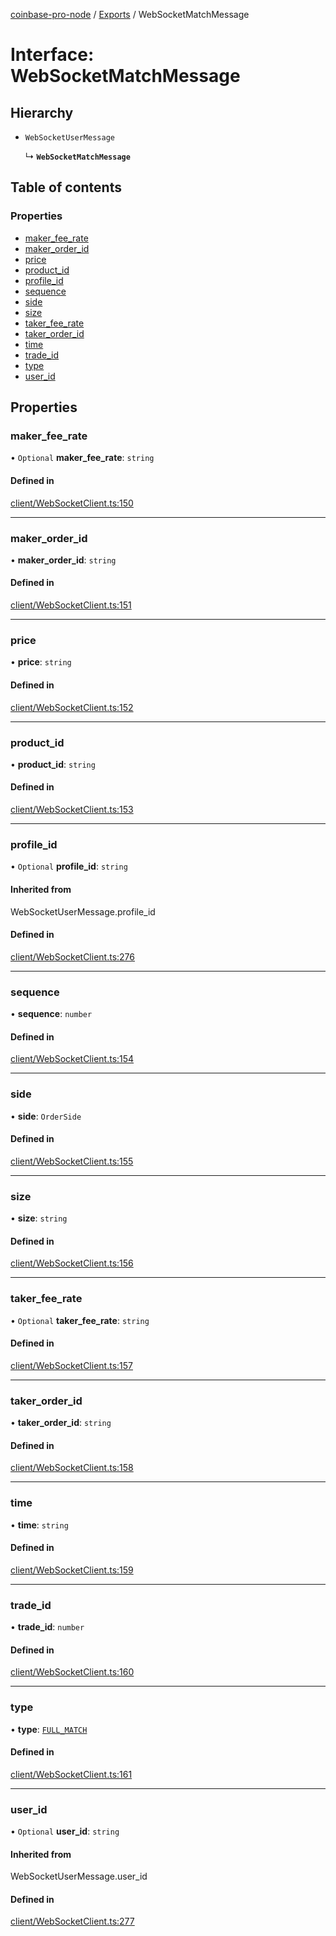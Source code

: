[coinbase-pro-node](../README.md) / [Exports](../modules.md) / WebSocketMatchMessage

# Interface: WebSocketMatchMessage

## Hierarchy

- `WebSocketUserMessage`

  ↳ **`WebSocketMatchMessage`**

## Table of contents

### Properties

- [maker_fee_rate](WebSocketMatchMessage.md#maker_fee_rate)
- [maker_order_id](WebSocketMatchMessage.md#maker_order_id)
- [price](WebSocketMatchMessage.md#price)
- [product_id](WebSocketMatchMessage.md#product_id)
- [profile_id](WebSocketMatchMessage.md#profile_id)
- [sequence](WebSocketMatchMessage.md#sequence)
- [side](WebSocketMatchMessage.md#side)
- [size](WebSocketMatchMessage.md#size)
- [taker_fee_rate](WebSocketMatchMessage.md#taker_fee_rate)
- [taker_order_id](WebSocketMatchMessage.md#taker_order_id)
- [time](WebSocketMatchMessage.md#time)
- [trade_id](WebSocketMatchMessage.md#trade_id)
- [type](WebSocketMatchMessage.md#type)
- [user_id](WebSocketMatchMessage.md#user_id)

## Properties

### maker_fee_rate

• `Optional` **maker_fee_rate**: `string`

#### Defined in

[client/WebSocketClient.ts:150](https://github.com/bennycode/coinbase-pro-node/blob/7770f03/src/client/WebSocketClient.ts#L150)

---

### maker_order_id

• **maker_order_id**: `string`

#### Defined in

[client/WebSocketClient.ts:151](https://github.com/bennycode/coinbase-pro-node/blob/7770f03/src/client/WebSocketClient.ts#L151)

---

### price

• **price**: `string`

#### Defined in

[client/WebSocketClient.ts:152](https://github.com/bennycode/coinbase-pro-node/blob/7770f03/src/client/WebSocketClient.ts#L152)

---

### product_id

• **product_id**: `string`

#### Defined in

[client/WebSocketClient.ts:153](https://github.com/bennycode/coinbase-pro-node/blob/7770f03/src/client/WebSocketClient.ts#L153)

---

### profile_id

• `Optional` **profile_id**: `string`

#### Inherited from

WebSocketUserMessage.profile_id

#### Defined in

[client/WebSocketClient.ts:276](https://github.com/bennycode/coinbase-pro-node/blob/7770f03/src/client/WebSocketClient.ts#L276)

---

### sequence

• **sequence**: `number`

#### Defined in

[client/WebSocketClient.ts:154](https://github.com/bennycode/coinbase-pro-node/blob/7770f03/src/client/WebSocketClient.ts#L154)

---

### side

• **side**: `OrderSide`

#### Defined in

[client/WebSocketClient.ts:155](https://github.com/bennycode/coinbase-pro-node/blob/7770f03/src/client/WebSocketClient.ts#L155)

---

### size

• **size**: `string`

#### Defined in

[client/WebSocketClient.ts:156](https://github.com/bennycode/coinbase-pro-node/blob/7770f03/src/client/WebSocketClient.ts#L156)

---

### taker_fee_rate

• `Optional` **taker_fee_rate**: `string`

#### Defined in

[client/WebSocketClient.ts:157](https://github.com/bennycode/coinbase-pro-node/blob/7770f03/src/client/WebSocketClient.ts#L157)

---

### taker_order_id

• **taker_order_id**: `string`

#### Defined in

[client/WebSocketClient.ts:158](https://github.com/bennycode/coinbase-pro-node/blob/7770f03/src/client/WebSocketClient.ts#L158)

---

### time

• **time**: `string`

#### Defined in

[client/WebSocketClient.ts:159](https://github.com/bennycode/coinbase-pro-node/blob/7770f03/src/client/WebSocketClient.ts#L159)

---

### trade_id

• **trade_id**: `number`

#### Defined in

[client/WebSocketClient.ts:160](https://github.com/bennycode/coinbase-pro-node/blob/7770f03/src/client/WebSocketClient.ts#L160)

---

### type

• **type**: [`FULL_MATCH`](../enums/WebSocketResponseType.md#full_match)

#### Defined in

[client/WebSocketClient.ts:161](https://github.com/bennycode/coinbase-pro-node/blob/7770f03/src/client/WebSocketClient.ts#L161)

---

### user_id

• `Optional` **user_id**: `string`

#### Inherited from

WebSocketUserMessage.user_id

#### Defined in

[client/WebSocketClient.ts:277](https://github.com/bennycode/coinbase-pro-node/blob/7770f03/src/client/WebSocketClient.ts#L277)
